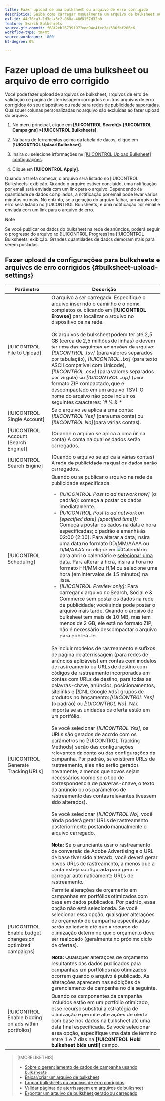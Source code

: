 ```yaml
---
title: Fazer upload de uma bulksheet ou arquivo de erro corrigido
description: Saiba como carregar manualmente um arquivo de bulksheet ou arquivo de erro de validação de página de aterrissagem corrigido.
exl-id: 44c76ca3-1d3e-43c2-868a-4868157d32b0
feature: Search Bulksheets
source-git-commit: f68b2eb267391972eed94e4fec3ea386fbf206c6
workflow-type: tm+mt
source-wordcount: '800'
ht-degree: 0%

---
```


# Fazer upload de uma bulksheet ou arquivo de erro corrigido

Você pode fazer upload de arquivos de bulksheet, arquivos de erro de validação de página de aterrissagem corrigidos e outros arquivos de erro corrigidos do seu dispositivo ou rede para [redes de publicidade suportadas](bulksheet-about.md#bulksheet-functionality-by-network). Quaisquer colunas personalizadas no arquivo são excluídas ao fazer upload do arquivo.

1. No menu principal, clique em **[!UICONTROL Search]> [!UICONTROL Campaigns] >[!UICONTROL Bulksheets]**.

1. Na barra de ferramentas acima da tabela de dados, clique em **[!UICONTROL Upload Bulksheet]**.

1. Insira ou selecione informações no [[!UICONTROL Upload Bulksheet] configurações](#bulksheet-upload-settings).

1. Clique em **[!UICONTROL Apply]**.

Quando a tarefa começar, o arquivo será listado no [!UICONTROL Bulksheets] exibição. Quando o arquivo estiver concluído, uma notificação por email será enviada com um link para o arquivo. Dependendo da quantidade de dados compilados, a notificação por email pode levar vários minutos ou mais. No entanto, se a geração do arquivo falhar, um arquivo de erro será listado no [!UICONTROL Bulksheets] e uma notificação por email é enviada com um link para o arquivo de erro.

>[!NOTE]
>
>Se você publicar os dados do bulksheet na rede de anúncios, poderá seguir o progresso do arquivo no [!UICONTROL Progress] na [!UICONTROL Bulksheets] exibição. Grandes quantidades de dados demoram mais para serem postadas.

## Fazer upload de configurações para bulksheets e arquivos de erro corrigidos {#bulksheet-upload-settings}

| Parâmetro | Descrição |
|----|----|
| [!UICONTROL File to Upload] | O arquivo a ser carregado. Especifique o arquivo inserindo o caminho e o nome completos ou clicando em <b>[!UICONTROL Browse]</b> para localizar o arquivo no dispositivo ou na rede.<br><br>Os arquivos de bulksheet podem ter até 2,5 GB (cerca de 2,5 milhões de linhas) e devem ter uma das seguintes extensões de arquivo: <i>[!UICONTROL .tsv]</i> (para valores separados por tabulação), <i>[!UICONTROL .txt]</i> (para texto ASCII compatível com Unicode), <i>[!UICONTROL .csv]</i> (para valores separados por vírgula) ou <i>[!UICONTROL .zip]</i> (para formato ZIP compactado, que é descompactado em um arquivo TSV). O nome do arquivo não pode incluir os seguintes caracteres: `# % &amp; * | \ : &quot; &lt; &gt; . ? /`<br><br><b>Dica:</b> Para dados que incluem caracteres internacionais, use arquivos no formato TSV ou TXT. |
| [!UICONTROL Single Account] | Se o arquivo se aplica a uma conta: <i>[!UICONTROL Yes]</i> (para uma conta) ou <i>[!UICONTROL No]</i>(para várias contas). |
| [!UICONTROL Account (Search Engine)] | (Quando o arquivo se aplica a uma única conta) A conta na qual os dados serão carregados. |
| [!UICONTROL Search Engine] | (Quando o arquivo se aplica a várias contas) A rede de publicidade na qual os dados serão carregados. |
| [!UICONTROL Scheduling] | Quando ou se publicar o arquivo na rede de publicidade especificada:<ul><li><i>[!UICONTROL Post to ad network now]</i> (o padrão): começa a postar os dados imediatamente.</li><li><i>[!UICONTROL Post to ad network on \[specified date\] \[specified time\]]:</i> Começa a postar os dados na data e hora especificadas; o padrão é amanhã às 02:00 (2:00). Para alterar a data, insira uma data no formato DD/MM/AAAA ou D/M/AAAA ou clique em ![Calendário](/advertising.en/help/search-social-commerce/campaign-management/bulksheets/assets/calendar.png "Calendário") para abrir o calendário e [selecionar uma data](/help/search-social-commerce/common-tasks/navigation-editing-selection/calendar.md). Para alterar a hora, insira a hora no formato HH/MM ou H/M ou selecione uma hora (em intervalos de 15 minutos) na lista.</li><li><i>[!UICONTROL Preview only]:</i> Para carregar o arquivo no Search, Social e &amp; Commerce sem postar os dados na rede de publicidade; você ainda pode postar o arquivo mais tarde. Quando o arquivo de bulksheet tem mais de 10 MB, mas tem menos de 2 GB, ele está no formato ZIP; não é necessário descompactar o arquivo para publicá-lo.</li></ul> |
| [!UICONTROL Generate Tracking URLs] | Se incluir modelos de rastreamento e sufixos de página de aterrissagem (para redes de anúncios aplicáveis) em contas com modelos de rastreamento ou URLs de destino com códigos de rastreamento incorporados em contas com URLs de destino, para todas as palavras-chave, anúncios, posicionamentos, sitelinks e [!DNL Google Ads] grupos de produtos no lançamento: <i>[!UICONTROL Yes]</i> (o padrão) ou <i>[!UICONTROL No]</i>. Não importa se as unidades de oferta estão em um portfólio.<br><br>Se você selecionar <i>[!UICONTROL Yes]</i>, os URLs são gerados de acordo com os parâmetros no [!UICONTROL Tracking Methods] seção das configurações relevantes da conta ou das configurações da campanha. Por padrão, se existirem URLs de rastreamento, eles não serão gerados novamente, a menos que novos sejam necessários (como se o tipo de correspondência de palavras-chave, o texto do anúncio ou os parâmetros de rastreamento das contas relevantes tivessem sido alterados).<br><br>Se você selecionar <i>[!UICONTROL No]</i>, você ainda poderá gerar URLs de rastreamento posteriormente postando manualmente o arquivo carregado.<br><br><b>Nota:</b> Se o anunciante usar o rastreamento de conversão de Adobe Advertising e o URL de base tiver sido alterado, você deverá gerar novos URLs de rastreamento, a menos que a conta esteja configurada para gerar e carregar automaticamente URLs de rastreamento. |
| [!UICONTROL Enable budget changes on optimized campaigns] | Permite alterações de orçamento em campanhas em portfólios otimizados com base em dados publicados. Por padrão, essa opção não está selecionada. Se você selecionar essa opção, quaisquer alterações de orçamento de campanha especificadas serão aplicáveis até que o recurso de otimização determine que o orçamento deve ser realocado (geralmente no próximo ciclo de ofertas).<br><br><b>Nota:</b> Quaisquer alterações de orçamento resultantes dos dados publicados para campanhas em portfólios não otimizados ocorrem quando o arquivo é publicado. As alterações aparecem nas exibições de gerenciamento de campanha no dia seguinte. |
| [!UICONTROL Enable bidding on ads within portfolios] | Quando os componentes da campanha incluídos estão em um portfólio otimizado, esse recurso substitui a estratégia de otimização e permite alterações de oferta com base nos dados na bulksheet até uma data final especificada. Se você selecionar essa opção, especifique uma data de término entre 1 e 7 dias na **[!UICONTROL Hold bulksheet bids until]** campo. |

>[!MORELIKETHIS]
>
>* [Sobre o gerenciamento de dados de campanha usando bulksheets](bulksheet-about.md)
>* [Baixar/criar um arquivo de bulksheet](bulksheet-download.md)
>* [Lançar bulksheets ou arquivos de erro corrigidos](bulksheet-post.md)
>* [Validar páginas de aterrissagem em arquivos de bulksheet](bulksheet-validate-landing-pages.md)
>* [Exportar um arquivo de bulksheet gerado ou carregado](bulksheet-export.md)
